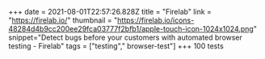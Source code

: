 +++
date = 2021-08-01T22:57:26.828Z
title = "Firelab"
link = "https://firelab.io/"
thumbnail = "https://firelab.io/icons-48284d4b9cc200ee29fca03777f2bfb1/apple-touch-icon-1024x1024.png"
snippet="Detect bugs before your customers with automated browser testing - Firelab"
tags = ["testing"," browser-test"]
+++
100 tests
